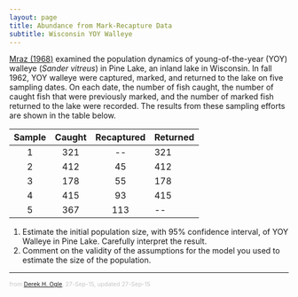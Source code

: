 ```yaml
---
layout: page
title: Abundance from Mark-Recapture Data
subtitle: Wisconsin YOY Walleye
---
```


[Mraz (1968)](http://digicoll.library.wisc.edu/cgi-bin/EcoNatRes/EcoNatRes-idx?type=header;pview=hide;id=EcoNatRes.DNRBull40) examined the population dynamics of young-of-the-year (YOY) walleye (*Sander vitreus*) in Pine Lake, an inland lake in Wisconsin.  In fall 1962, YOY walleye were captured, marked, and returned to the lake on five sampling dates.  On each date, the number of fish caught, the number of caught fish that were previously marked, and the number of marked fish returned to the lake were recorded.  The results from these sampling efforts are shown in the table below.

| Sample |  Caught  | Recaptured | Returned |
|:------:|:--------:|:----------:|----------|
|    1   |    321   |     --     |    321   |
|    2   |    412   |     45     |    412   |
|    3   |    178   |     55     |    178   |
|    4   |    415   |     93     |    415   |
|    5   |    367   |    113     |     --   |

1. Estimate the initial population size, with 95% confidence interval, of YOY Walleye in Pine Lake.  Carefully interpret the result.
1. Comment on the validity of the assumptions for the model you used to estimate the size of the population.

---
<p style="font-size: 0.75em; color: c6c6c6;">from <a href="http://derekogle.com">Derek H. Ogle</a>, 27-Sep-15, updated 27-Sep-15</p>
